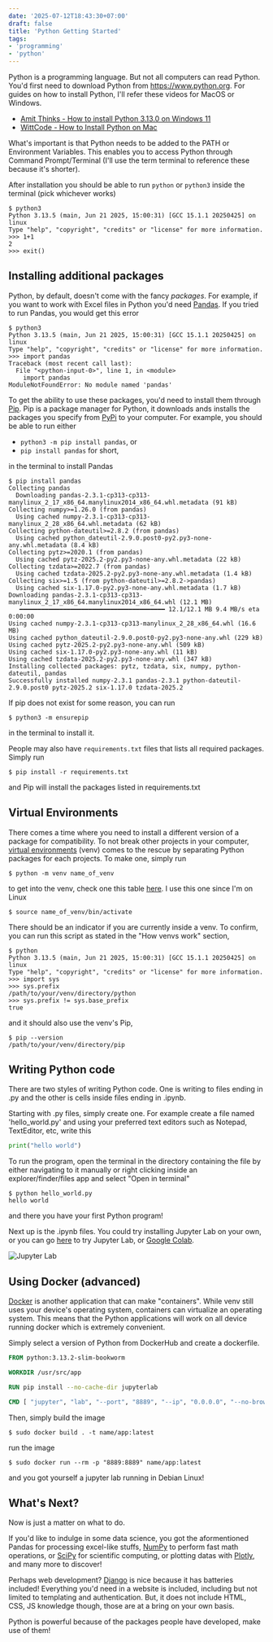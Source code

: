 ```yaml
---
date: '2025-07-12T18:43:30+07:00'
draft: false
title: 'Python Getting Started'
tags:
- 'programming'
- 'python'
---
```


Python is a programming language. But not all computers can read Python. You'd first need to download Python from https://www.python.org. For guides on how to install Python, I'll refer these videos for MacOS or Windows.

- [Amit Thinks - How to install Python 3.13.0 on Windows 11](https://www.youtube.com/watch?v=C3bOxcILGu4)
- [WittCode - How to Install Python on Mac](https://www.youtube.com/watch?v=utVZYVJSTZA)

What's important is that Python needs to be added to the PATH or Environment Variables. This enables you to access Python through Command Prompt/Terminal (I'll use the term terminal to reference these because it's shorter). 

After installation you should be able to run `python` or `python3` inside the terminal (pick whichever works)

```console
$ python3
Python 3.13.5 (main, Jun 21 2025, 15:00:31) [GCC 15.1.1 20250425] on linux
Type "help", "copyright", "credits" or "license" for more information.
>>> 1+1
2
>>> exit()
```

## Installing additional packages

Python, by default, doesn't come with the fancy _packages_. For example, if you want to work with Excel files in Python you'd need [Pandas](https://www.pandas.pydata.org). If you tried to run Pandas, you would get this error

```console
$ python3
Python 3.13.5 (main, Jun 21 2025, 15:00:31) [GCC 15.1.1 20250425] on linux
Type "help", "copyright", "credits" or "license" for more information.
>>> import pandas
Traceback (most recent call last):
  File "<python-input-0>", line 1, in <module>
    import pandas
ModuleNotFoundError: No module named 'pandas'
```

To get the ability to use these packages, you'd need to install them through [Pip](https://pip.pypa.io/en/stable/getting-started/). Pip is a package manager for Python, it downloads ands installs the packages you specify from [PyPi](https://pypi.org/) to your computer. For example, you should be able to run either 

- `python3 -m pip install pandas`, or
- `pip install pandas` for short,

in the terminal to install Pandas

```console
$ pip install pandas
Collecting pandas
  Downloading pandas-2.3.1-cp313-cp313-manylinux_2_17_x86_64.manylinux2014_x86_64.whl.metadata (91 kB)
Collecting numpy>=1.26.0 (from pandas)
  Using cached numpy-2.3.1-cp313-cp313-manylinux_2_28_x86_64.whl.metadata (62 kB)
Collecting python-dateutil>=2.8.2 (from pandas)
  Using cached python_dateutil-2.9.0.post0-py2.py3-none-any.whl.metadata (8.4 kB)
Collecting pytz>=2020.1 (from pandas)
  Using cached pytz-2025.2-py2.py3-none-any.whl.metadata (22 kB)
Collecting tzdata>=2022.7 (from pandas)
  Using cached tzdata-2025.2-py2.py3-none-any.whl.metadata (1.4 kB)
Collecting six>=1.5 (from python-dateutil>=2.8.2->pandas)
  Using cached six-1.17.0-py2.py3-none-any.whl.metadata (1.7 kB)
Downloading pandas-2.3.1-cp313-cp313-manylinux_2_17_x86_64.manylinux2014_x86_64.whl (12.1 MB)
   ━━━━━━━━━━━━━━━━━━━━━━━━━━━━━━━━━━━━━━━━ 12.1/12.1 MB 9.4 MB/s eta 0:00:00
Using cached numpy-2.3.1-cp313-cp313-manylinux_2_28_x86_64.whl (16.6 MB)
Using cached python_dateutil-2.9.0.post0-py2.py3-none-any.whl (229 kB)
Using cached pytz-2025.2-py2.py3-none-any.whl (509 kB)
Using cached six-1.17.0-py2.py3-none-any.whl (11 kB)
Using cached tzdata-2025.2-py2.py3-none-any.whl (347 kB)
Installing collected packages: pytz, tzdata, six, numpy, python-dateutil, pandas
Successfully installed numpy-2.3.1 pandas-2.3.1 python-dateutil-2.9.0.post0 pytz-2025.2 six-1.17.0 tzdata-2025.2
```

If pip does not exist for some reason, you can run 

```bash-session { lineNos= false }
$ python3 -m ensurepip
``` 

in the terminal to install it.

People may also have `requirements.txt` files that lists all required packages. Simply run 

```bash-session { lineNos=false }
$ pip install -r requirements.txt
``` 

and Pip will install the packages listed in requirements.txt 

## Virtual Environments

There comes a time where you need to install a different version of a package for compatibility. To not break other projects in your computer, [virtual environments](https://docs.python.org/3/library/venv.html) (venv) comes to the rescue by separating Python packages for each projects. To make one, simply run

```bash-session { lineNos=false }
$ python -m venv name_of_venv
```

to get into the venv, check one this table [here](https://docs.python.org/3/library/venv.html#how-venvs-work). I use this one since I'm on Linux

```bash-session { lineNos=false }
$ source name_of_venv/bin/activate
```

There should be an indicator if you are currently inside a venv. To confirm, you can run this script as stated in the "How venvs work" section,

```bash-session {hl_lines=["7-8"]}
$ python
Python 3.13.5 (main, Jun 21 2025, 15:00:31) [GCC 15.1.1 20250425] on linux
Type "help", "copyright", "credits" or "license" for more information.
>>> import sys
>>> sys.prefix
/path/to/your/venv/directory/python
>>> sys.prefix != sys.base_prefix
true
```

and it should also use the venv's Pip,

```bash-session
$ pip --version
/path/to/your/venv/directory/pip
```

## Writing Python code

There are two styles of writing Python code. One is writing to files ending in .py and the other is cells inside files ending in .ipynb. 

Starting with .py files, simply create one. For example create a file named 'hello_world.py' and using your preferred text editors such as Notepad, TextEditor, etc, write this

```python { lineNos=false }
print("hello world")
```

To run the program, open the terminal in the directory containing the file by either navigating to it manually or right clicking inside an explorer/finder/files app and select "Open in terminal"

```bash-session
$ python hello_world.py
hello world
```

and there you have your first Python program!

Next up is the .ipynb files. You could try installing Jupyter Lab on your own, or you can go [here](https://jupyter.org/try) to try Jupyter Lab, or [Google Colab](https://colab.research.google.com).

![Jupyter Lab](/blog/python-getting-started/jupyterlab.png)

## Using Docker (advanced)

[Docker](https://www.docker.com/) is another application that can make "containers". While venv still uses your device's operating system, containers can virtualize an operating system. This means that the Python applications will work on all device running docker which is extremely convenient.

Simply select a version of Python from DockerHub and create a dockerfile.

```dockerfile
FROM python:3.13.2-slim-bookworm

WORKDIR /usr/src/app

RUN pip install --no-cache-dir jupyterlab

CMD [ "jupyter", "lab", "--port", "8889", "--ip", "0.0.0.0", "--no-browser", "--allow-root" ]
```

Then, simply build the image 

```bash-session {lineNos=false}
$ sudo docker build . -t name/app:latest
```

run the image

```bash-session {lineNos=false}
$ sudo docker run --rm -p "8889:8889" name/app:latest
```

and you got yourself a jupyter lab running in Debian Linux!

## What's Next?

Now is just a matter on what to do. 

If you'd like to indulge in some data science, you got the aformentioned Pandas for processing excel-like stuffs, [NumPy](https://numpy.org/) to perform fast math operations, or [SciPy](https://scipy.org/) for scientific computing, or plotting datas with [Plotly](https://plotly.com/python/), and many more to discover!

Perhaps web development? [Django](https://www.djangoproject.com/) is nice because it has batteries included! Everything you'd need in a website is included, including but not limited to templating and authentication. But, it does not include HTML, CSS, JS knowledge though, those are at a bring on your own basis. 

Python is powerful because of the packages people have developed, make use of them!

